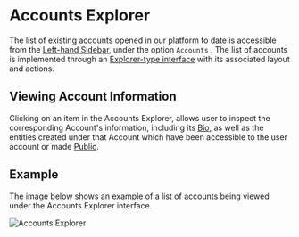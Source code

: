 # Accounts Explorer

The list of existing accounts opened in our platform to date is accessible from the [Left-hand Sidebar](../../ui/left-sidebar.md), under the option `Accounts` <i class="zmdi zmdi-globe-alt zmdi-hc-border"></i>. The list of accounts is implemented through an [Explorer-type interface](../../entities-general/ui/explorer.md) with its associated layout and actions.

## Viewing Account Information

Clicking on an item in the Accounts Explorer, allows user to inspect the corresponding Account's information, including its [Bio](bio.md), as well as the entities created under that Account which have been accessible to the user account or made [Public](../../collaboration/sharing/access-levels.md).

## Example

The image below shows an example of a list of accounts being viewed under the Accounts Explorer interface.

![Accounts Explorer](../../images/accounts/account-explorer.png "Account Explorer")
